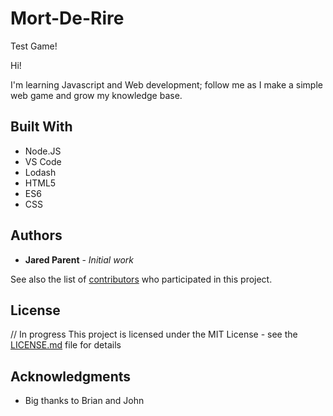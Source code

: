 # Mort-De-Rire

Test Game!

Hi! 

I'm learning Javascript and Web development; follow me as I make a simple web game and grow my knowledge base. 

## Built With

* Node.JS
* VS Code
* Lodash
* HTML5
* ES6
* CSS


## Authors

* **Jared Parent** - *Initial work*

See also the list of [contributors](https://github.com/Mizury/mort-de-rire/graphs/contributors) who participated in this project.

## License

// In progress This project is licensed under the MIT License - see the [LICENSE.md](LICENSE.md) file for details

## Acknowledgments

* Big thanks to Brian and John

